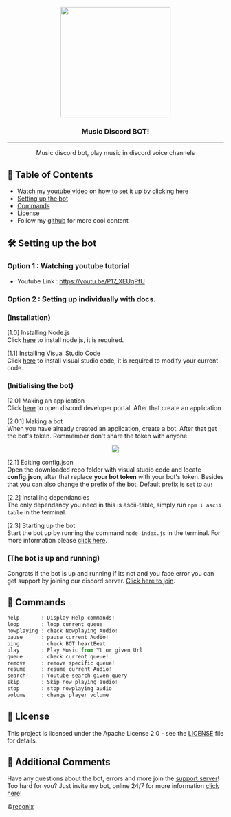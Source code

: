 <p align="center">
  <img width="256" height="256" src="https://i.imgur.com/dlD8uJc.png?size=512">
</p>
  
<h3 align="center">Music Discord BOT!</h3>

<div align="center">

</div>

---

<p align="center"> Music discord bot, play music in discord voice channels
    <br> 
</p>


## 📝 Table of Contents 

+ [Watch my youtube video on how to set it up by clicking here](https://youtu.be/P17_XEUgPfU)
+ [Setting up the bot](https://github.com/reconlx/music-discord-bot/blob/main/README.md#-setting-up-the-bot)
+ [Commands](https://github.com/reconlx/music-discord-bot/blob/main/README.md#-commands)
+ [License](https://github.com/reconlx/music-discord-bot/blob/main/LICENCE)
+ Follow my [github](https://github.com/reconlx) for more cool content

## 🛠 Setting up the bot 

### Option 1 : Watching youtube tutorial
- Youtube Link : https://youtu.be/P17_XEUgPfU<br />

### Option 2 : Setting up individually with docs.

### (Installation)
[1.0] Installing Node.js<br>
Click [here](https://nodejs.org/en/) to install node.js, it is required.<br>

[1.1] Installing Visual Studio Code<br>
Click [here](https://code.visualstudio.com/) to install visual studio code, it is required to modify your current code.

### (Initialising the bot)
[2.0] Making an application <br>
Click [here](https://discord.com/developers) to open discord developer portal. After that create an application

[2.0.1] Making a bot <br>
When you have already created an application, create a bot. After that get the bot's token. Remmember don't share the token with anyone.
<p align="center">
  <img src="https://cdn.discordapp.com/attachments/728829095013515294/734288747050303519/Untitled_Artwork.jpg?size=512">
</p>

[2.1] Editing config.json <br>
Open the downloaded repo folder with visual studio code and locate **config.json**, after that replace **your bot token** with your bot's token. Besides that you can also change the prefix of the bot. Default prefix is set to `au!`

[2.2] Installing dependancies <br>
The only dependancy you need in this is ascii-table, simply run `npm i ascii table` in the terminal.

[2.3] Starting up the bot <br>
Start the bot up by running the command `node index.js` in the terminal. For more information please [click here](https://github.com/reconlx/discord.js-tutorials/tree/recon-handler#command-handler).

### (The bot is up and running)
Congrats if the bot is up and running if its not and you face error you can get support by joining our discord server. [Click here to join](https://discord.gg/xCCpfth).

## 📜 Commands
```js
help       : Display Help commands!
loop       : loop current queue!
nowplaying : check Nowplaying Audio!
pause      : pause current Audio!
ping       : check BOT heartBeat
play       : Play Music from Yt or given Url
queue      : check current queue!
remove     : remove specific queue!
resume     : resume current Audio!
search     : Youtube search given query
skip       : Skip now playing audio!
stop       : stop nowplaying audio
volume     : change player volume
```
## 📄 License
This project is licensed under the Apache License 2.0 - see the [LICENSE](https://github.com/reconlx/music-discord-bot/blob/main/LICENCE) file for details.

## 🎫 Additional Comments
Have any questions about the bot, errors and more join the [support server](https://discord.gg/xCCpfth)! <br>
Too hard for you? Just invite my bot, online 24/7 for more information [click here](https://bit.ly/zexdiscordbot)!

©[reconlx](https://github.com/reconlx)
